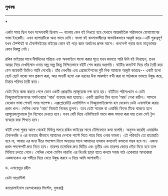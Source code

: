 ### মুখবন্ধ

---

\*

একটা সময় ছিল যখন সন্দেহবাদী ছিলাম -- বাংলায় কেন বই লিখতে হবে যেখানে আন্তর্জাতিক পরিমন্ডলে যোগাযোগের ভাষা ইংরেজী। এখন ব্যাপারটিকে অন্য ভাবে দেখি। বাংলা বই বাংলাভাষীদের স্বাভাবিকভাবে আকৃষ্ট করে--এটি গুরুত্বপূর্ণ যখন টেক্স্টবই বা টেকস্টবইয়ের বাইরের কোন বই পড়ে জ্ঞান অর্জনের প্রসঙ্গ আসে। কনসেপ্ট গড়ার জন্য মাতৃভাষার কোন বিকল্প নেই। 

রকিব ভাইয়ের সাথে দীর্ঘদিনের পরিচয় এবং অনলাইনে ফলো করার সূত্রে যখন জানতে পারি উনি বই লিখছেন, তখন আগ্রহ নিয়ে দেখছিলাম ওনার অল্প অল্প কিন্তু নিশ্চিতভাবে বইটি শেষ করার অগ্রগতি। বইটির কনটেন্ট নিয়ে তাঁর তৈরী করা বেশ কয়েকটি ভিডিও আমি দেখেছি। তাঁর লেখনীর এবং প্রেজেন্টেশনের দুটি দিক আমাকে আকৃষ্ট করেছে-- একটি হলো ছোট ছোট বাক্যে ভাব প্রকাশ করা, আর অন্যটি হলো এক ধরনের উহ্য আকর্ষণে বন্দী করা যা পাঠককে ভাবতে উদ্বুদ্ধ করে, চিন্তার পরিসর তৈরী করে।

ডেটা নিয়ে কাজ করতে গেলে কোন একটি প্রোগ্রামিং ল্যাঙ্গুয়েজে দক্ষ হতে হয়। বইটিতে পরিসংখ্যান ও ডেটা ভিজুয়ালাইজেশনের সফটওয়্যার 'আর' ব্যবহার করা হয়েছে। একটি প্রচলিত মিথ হলো 'আর' শেখা কঠিন। আসলে যেকোন ভাষা শেখাই সময় সাপেক্ষ। এক্সপ্লোরেটরি এনালিসিস ও ভিজুয়ালাইজেশন হল যেকোন ডেটা এনালাইজ করার প্রথম ধাপ। সেদিক থেকে 'আর' নিজেই নিজের তুলনা। তবে ডেটা সায়েন্স বা এমার্জিং ফিল্ডে টিকে থাকতে হলে ল্যাঙ্গুয়েজগুলোকে টুল হিসেবে দেখতে হবে। যখন যেটি দিয়ে এফিশিয়েন্ট ভাবে কাজ সমাধা করা যায় তখন সেই টুল ব্যবহার করা শিখতে হবে। 

বইটি লেখা শুরুর আগে থেকেই বিভিন্ন সময়ে রকিব ভাইয়ের সাথে টেলিফোনে কথা বলেছি। অনুভব করেছি এমারজিং টেকনলজি ও এর ব্যবহার কীভাবে আমাদের দেশকে পাল্টে দিতে পারে নিয়ে ওনার ভাবনা। এই পরিবর্তন তো রাতারাতি হবে না, আবার এর জন্য ধীরে পদক্ষেপ নিলে অন্যদের সাথে আমাদের ব্যবধান কখনোই কমানো সম্ভব হবে না। এজন্য প্রথম পদক্ষেপটি দ্রুত নিতে হবে। তারপর তদোধিক দ্রুত দ্বিতীয় এবং তৃতীয় এবং তারপর জোরে দৌড় দিতে হবে তাল মিলিয়ে চলতে গেলে। সেদিক থেকে মেশিন লারনিং এর থিওরি ছাড়া হাতে কলমে সহজ পাঠ একেবারে আনকোরা একজনকেও এর গভীরে নিয়ে যেতে উদ্বুদ্ধ করবে এ নিয়ে আমি আশাবাদী।

ড. এনায়েতুর রহীম

ডেটা সায়েন্টিস্ট

ক্যারোলাইনাস হেলথকেয়ার সিস্টেম, যুক্তরাষ্ট্র



